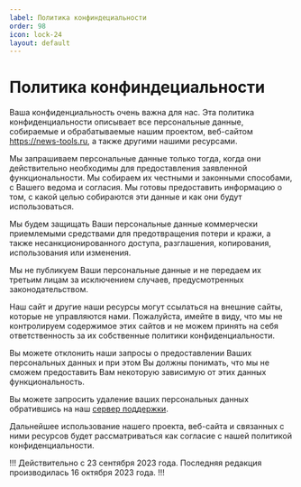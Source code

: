 ```yaml
---
label: Политика конфиндециальности
order: 98
icon: lock-24
layout: default
---
```

# Политика конфиндециальности

Ваша конфиденциальность очень важна для нас. Эта политика конфиденциальности описывает все персональные данные, собираемые и обрабатываемые нашим проектом, веб-сайтом https://news-tools.ru, а также другими нашими ресурсами.

Мы запрашиваем персональные данные только тогда, когда они действительно необходимы для предоставления заявленной функциональности. Мы собираем их честными и законными способами, с Вашего ведома и согласия. Мы готовы предоставить информацию о том, с какой целью собираются эти данные и как они будут использоваться.

Мы будем защищать Ваши персональные данные коммерчески приемлемыми средствами для предотвращения потери и кражи, а также несанкционированного доступа, разглашения, копирования, использования или изменения.

Мы не публикуем Ваши персональные данные и не передаем их третьим лицам за исключением случаев, предусмотренных законодательством.

Наш сайт и другие наши ресурсы могут ссылаться на внешние сайты, которые не управляются нами. Пожалуйста, имейте в виду, что мы не контролируем содержимое этих сайтов и не можем принять на себя ответственность за их собственные политики конфиденциальности.

Вы можете отклонить наши запросы о предоставлении Ваших персональных данных и при этом Вы должны понимать, что мы не сможем предоставить Вам некоторую зависимую от этих данных функциональность.

Вы можете запросить удаление ваших персональных данных обратившись на наш [сервер поддержки](https://discord.gg/tKDdwpknSR).

Дальнейшее использование нашего проекта, веб-сайта и связанных с ними ресурсов будет рассматриваться как согласие с нашей политикой конфиденциальности.

!!!
Действительно с 23 сентября 2023 года.
Последняя редакция производилась 16 октября 2023 года.
!!!
